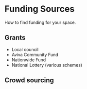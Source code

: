 # Funding Sources #

How to find funding for your space. 

## Grants

* Local council
* Aviva Community Fund
* Nationwide Fund
* National Lottery (various schemes)


## Crowd sourcing ##
